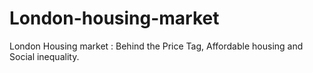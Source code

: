 # London-housing-market
London Housing market : Behind the Price Tag, Affordable housing and Social inequality.
